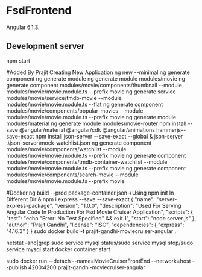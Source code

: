 # FsdFrontend
  Angular 6.1.3.

## Development server
 npm start

#Added By Prajit
Creating New Application ng new <application-name> --minimal
ng generate component <component-name>
ng generate module <module-name>
ng generate module modules/movie
ng generate component modules/movie/components/thumbnail --module modules/movie/movie.module.ts --prefix movie
ng generate service modules/movie/service/tmdb-movie --module modules/movie/movie.module.ts --flat
ng generate component modules/movie/components/popular-movies --module modules/movie/movie.module.ts --prefix movie
ng generate module modules/material
ng generate module modules/movie-router
npm install --save @angular/material @angular/cdk @angular/animations hammerjs--save-exact
npm install json-server --save-exact --global & json-server .\json-server\mock-watchlist.json
ng generate component modules/movie/components/watchlist --module modules/movie/movie.module.ts --prefix movie
ng generate component modules/movie/components/tmdb-container-watchlist --module modules/movie/movie.module.ts --prefix movie
ng generate component modules/movie/components/search-movie --module modules/movie/movie.module.ts --prefix movie

#Docker
ng build --prod
package-container.json->Using npm init In Different Dir & npm i express --save --save-exact
{
  "name": "server-express-package",
  "version": "1.0.0",
  "description": "Used For Serving Angular Code In Production For Fsd Movie Cruiser Application",
  "scripts": {
    "test": "echo \"Error: No Test Specified\" && exit 1",
    "start": "node server.js"
  },
  "author": "Prajit Gandhi",
  "license": "ISC",
  "dependencies": {
    "express": "4.16.3"
  }
}
sudo docker build -t prajit-gandhi-moviecruiser-angular .

netstat -ano|grep <PortNo>
sudo service mysql status/sudo service mysql stop/sudo service mysql start
docker container start <ContainerId>

sudo docker run --detach --name=MovieCruiserFrontEnd --network=host --publish 4200:4200 prajit-gandhi-moviecruiser-angular